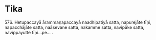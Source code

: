 

# Tika






576\. Hetupaccayā ārammaṇapaccayā naadhipatiyā satta, napurejāte tīṇi, napacchājāte satta, naāsevane satta, nakamme satta, navipāke satta, navippayutte tīṇi…pe… .



